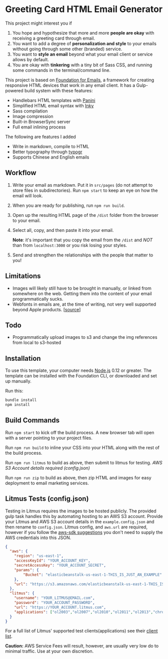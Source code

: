 # Greeting Card HTML Email Generator #

This project might interest you if

1. You hope and hypothesize that more and more **people are okay** with receiving a greeting card through email.
2. You want to add a degree of **personalization and style** to your emails without going through some other (branded) service.
3. You want to **style an email** beyond what your email client or service allows by default.
4. You are okay with **tinkering** with a tiny bit of Sass CSS, and running some commands in the terminal/command line.

This project is based on [Foundation for Emails](http://foundation.zurb.com/emails), a framework for creating responsive HTML devices that work in any email client. It has a Gulp-powered build system with these features:

- Handlebars HTML templates with [Panini](http://github.com/zurb/panini)
- Simplified HTML email syntax with [Inky](http://github.com/zurb/inky)
- Sass compilation
- Image compression
- Built-in BrowserSync server
- Full email inlining process

The following are features I added

- Write in markdown, compile to HTML
- Better typography through [typogr](https://github.com/ekalinin/typogr.js)
- Supports Chinese and English emails

## Workflow ##

1. Write your email as markdown. Put it in `src/pages` (do not attempt to store files in subdirectories). Run `npm start` to keep an eye on how the email will look.
2. When you are ready for publishing, run `npm run build`.
3. Open up the resulting HTML page of the `/dist` folder from the browser to your email. 
4. Select all, copy, and then paste it into your email.

    **Note**: it's important that you copy the email from the `/dist` and _NOT_ than from `localhost:3000` or you risk losing your styles.

5. Send and strengthen the relationships with the people that matter to you!

## Limitations ##

- Images will likely still have to be brought in manually, or linked from somewhere on the web. Getting them into the content of your email programmatically sucks.
- Webfonts in emails are, at the time of writing, not very well supported beyond Apple products. \[[source](https://www.campaignmonitor.com/blog/email-marketing/2012/12/using-web-fonts-in-email/)\]

## Todo ##

- Programmatically upload images to s3 and change the img references from local to s3-hosted

## Installation

To use this template, your computer needs [Node.js](https://nodejs.org/en/) 0.12 or greater. The template can be installed with the Foundation CLI, or downloaded and set up manually.

Run this:

```bash
bundle install
npm install
```

## Build Commands

Run `npm start` to kick off the build process. A new browser tab will open with a server pointing to your project files.

Run `npm run build` to inline your CSS into your HTML along with the rest of the build process.

Run `npm run litmus` to build as above, then submit to litmus for testing. *AWS S3 Account details required (config.json)*

Run `npm run zip` to build as above, then zip HTML and images for easy deployment to email marketing services.

## Litmus Tests (config.json)

Testing in Litmus requires the images to be hosted publicly. The provided gulp task handles this by automating hosting to an AWS S3 account. Provide your Litmus and AWS S3 account details in the `example.config.json` and then rename to `config.json`. Litmus config, and `aws.url` are required, however if you follow the [aws-sdk suggestions](http://docs.aws.amazon.com/AWSJavaScriptSDK/guide/node-configuring.html) you don't need to supply the AWS credentials into this JSON.

```json
{
  "aws": {
    "region": "us-east-1",
    "accessKeyId": "YOUR_ACCOUNT_KEY",
    "secretAccessKey": "YOUR_ACCOUNT_SECRET",
    "params": {
        "Bucket": "elasticbeanstalk-us-east-1-THIS_IS_JUST_AN_EXAMPLE"
    },
    "url": "https://s3.amazonaws.com/elasticbeanstalk-us-east-1-THIS_IS_JUST_AN_EXAMPLE"
  },
  "litmus": {
    "username": "YOUR_LITMUS@EMAIL.com",
    "password": "YOUR_ACCOUNT_PASSWORD",
    "url": "https://YOUR_ACCOUNT.litmus.com",
    "applications": ["ol2003","ol2007","ol2010","ol2011","ol2013","chromegmailnew","chromeyahoo","appmail9","iphone5s","ipad","android4","androidgmailapp"]
  }
}
```

For a full list of Litmus' supported test clients(applications) see their [client list](https://litmus.com/emails/clients.xml).

**Caution:** AWS Service Fees will result, however, are usually very low do to minimal traffic. Use at your own discretion.


